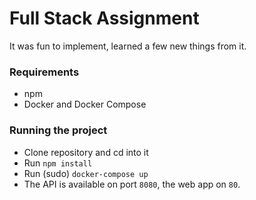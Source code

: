 # Full Stack Assignment

It was fun to implement, learned a few new things from it.

### Requirements
- npm 
- Docker and Docker Compose

### Running the project
- Clone repository and cd into it
- Run `npm install`
- Run (sudo) `docker-compose up`
- The API is available on port `8080`, the web app on `80`.
